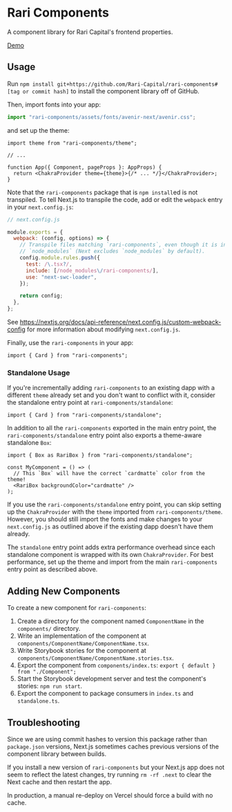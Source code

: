 # Rari Components

A component library for Rari Capital's frontend properties.

[Demo](https://rari-components.vercel.app/)

## Usage

Run `npm install git+https://github.com/Rari-Capital/rari-components#[tag or commit hash]` to install the component library off of GitHub.

Then, import fonts into your app:

```ts
import "rari-components/assets/fonts/avenir-next/avenir.css";
```

and set up the theme:

```tsx
import theme from "rari-components/theme";

// ...

function App({ Component, pageProps }: AppProps) {
  return <ChakraProvider theme={theme}>{/* ... */}</ChakraProvider>;
}
```

Note that the `rari-components` package that is `npm install`ed is not transpiled. To tell Next.js to transpile the code, add or edit the `webpack` entry in your `next.config.js`:

```js
// next.config.js

module.exports = {
  webpack: (config, options) => {
    // Transpile files matching `rari-components`, even though it is in
    // `node_modules` (Next excludes `node_modules` by default).
    config.module.rules.push({
      test: /\.tsx?/,
      include: [/node_modules\/rari-components/],
      use: "next-swc-loader",
    });

    return config;
  },
};
```

See https://nextjs.org/docs/api-reference/next.config.js/custom-webpack-config for more information about modifying `next.config.js`.

Finally, use the `rari-components` in your app:

```tsx
import { Card } from "rari-components";
```

### Standalone Usage

If you're incrementally adding `rari-components` to an existing dapp with a different `theme` already set and you don't want to conflict with it, consider the standalone entry point at `rari-components/standalone`:

```tsx
import { Card } from "rari-components/standalone";
```

In addition to all the `rari-components` exported in the main entry point, the `rari-components/standalone` entry point also exports a theme-aware standalone `Box`:

```tsx
import { Box as RariBox } from "rari-components/standalone";

const MyComponent = () => (
  // This `Box` will have the correct `cardmatte` color from the theme!
  <RariBox backgroundColor="cardmatte" />
);
```

If you use the `rari-components/standalone` entry point, you can skip setting up the `ChakraProvider` with the `theme` imported from `rari-components/theme`. However, you should still import the fonts and make changes to your `next.config.js` as outlined above if the existing dapp doesn't have them already.

The `standalone` entry point adds extra performance overhead since each standalone component is wrapped with its own `ChakraProvider`. For best performance, set up the theme and import from the main `rari-components` entry point as described above.

## Adding New Components

To create a new component for `rari-components`:

1. Create a directory for the component named `ComponentName` in the `components/` directory.
1. Write an implementation of the component at `components/ComponentName/ComponentName.tsx`.
1. Write Storybook stories for the component at `components/ComponentName/ComponentName.stories.tsx`.
1. Export the component from `components/index.ts`: `export { default } from "./Component";`
1. Start the Storybook development server and test the component's stories: `npm run start`.
1. Export the component to package consumers in `index.ts` and `standalone.ts`.

## Troubleshooting

Since we are using commit hashes to version this package rather than `package.json` versions, Next.js sometimes caches previous versions of the component library between builds.

If you install a new version of `rari-components` but your Next.js app does not seem to reflect the latest changes, try running `rm -rf .next` to clear the Next cache and then restart the app.

In production, a manual re-deploy on Vercel should force a build with no cache.
